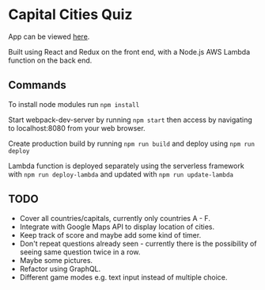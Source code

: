 # Capital Cities Quiz

App can be viewed [here](https://mdlewis.co.uk/react-redux-quiz/).

Built using React and Redux on the front end, with a Node.js AWS Lambda function on the back end.

## Commands

To install node modules run ````npm install````

Start webpack-dev-server by running ````npm start```` then access by navigating to localhost:8080 from your web browser.

Create production build by running ````npm run build```` and deploy using ````npm run deploy````

Lambda function is deployed separately using the serverless framework with ````npm run deploy-lambda```` and updated with ````npm run update-lambda````

## TODO
* Cover all countries/capitals, currently only countries A - F.
* Integrate with Google Maps API to display location of cities.
* Keep track of score and maybe add some kind of timer.
* Don't repeat questions already seen - currently there is the possibility of seeing same question twice in a row.
* Maybe some pictures.
* Refactor using GraphQL.
* Different game modes e.g. text input instead of multiple choice.
